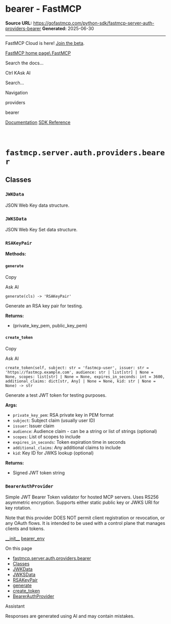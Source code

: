 # bearer - FastMCP

**Source URL:** https://gofastmcp.com/python-sdk/fastmcp-server-auth-providers-bearer
**Generated:** 2025-06-30

---

FastMCP Cloud is here! [Join the beta](https://fastmcp.link/x0Kyhy2).

[FastMCP home page\\
FastMCP](https://gofastmcp.com/)

Search the docs...

Ctrl KAsk AI

Search...

Navigation

providers

bearer

[Documentation](https://gofastmcp.com/getting-started/welcome) [SDK Reference](https://gofastmcp.com/python-sdk/fastmcp-exceptions)

# [​](https://gofastmcp.com/python-sdk/fastmcp-server-auth-providers-bearer\#fastmcp-server-auth-providers-bearer)  `fastmcp.server.auth.providers.bearer`

## [​](https://gofastmcp.com/python-sdk/fastmcp-server-auth-providers-bearer\#classes)  Classes

### [​](https://gofastmcp.com/python-sdk/fastmcp-server-auth-providers-bearer\#jwkdata)  `JWKData`

JSON Web Key data structure.

### [​](https://gofastmcp.com/python-sdk/fastmcp-server-auth-providers-bearer\#jwksdata)  `JWKSData`

JSON Web Key Set data structure.

### [​](https://gofastmcp.com/python-sdk/fastmcp-server-auth-providers-bearer\#rsakeypair)  `RSAKeyPair`

**Methods:**

#### [​](https://gofastmcp.com/python-sdk/fastmcp-server-auth-providers-bearer\#generate)  `generate`

Copy

Ask AI

```
generate(cls) -> 'RSAKeyPair'

```

Generate an RSA key pair for testing.

**Returns:**

- (private\_key\_pem, public\_key\_pem)

#### [​](https://gofastmcp.com/python-sdk/fastmcp-server-auth-providers-bearer\#create-token)  `create_token`

Copy

Ask AI

```
create_token(self, subject: str = 'fastmcp-user', issuer: str = 'https://fastmcp.example.com', audience: str | list[str] | None = None, scopes: list[str] | None = None, expires_in_seconds: int = 3600, additional_claims: dict[str, Any] | None = None, kid: str | None = None) -> str

```

Generate a test JWT token for testing purposes.

**Args:**

- `private_key_pem`: RSA private key in PEM format
- `subject`: Subject claim (usually user ID)
- `issuer`: Issuer claim
- `audience`: Audience claim - can be a string or list of strings (optional)
- `scopes`: List of scopes to include
- `expires_in_seconds`: Token expiration time in seconds
- `additional_claims`: Any additional claims to include
- `kid`: Key ID for JWKS lookup (optional)

**Returns:**

- Signed JWT token string

### [​](https://gofastmcp.com/python-sdk/fastmcp-server-auth-providers-bearer\#bearerauthprovider)  `BearerAuthProvider`

Simple JWT Bearer Token validator for hosted MCP servers.
Uses RS256 asymmetric encryption. Supports either static public key
or JWKS URI for key rotation.

Note that this provider DOES NOT permit client registration or revocation, or any OAuth flows.
It is intended to be used with a control plane that manages clients and tokens.

[\_\_init\_\_](https://gofastmcp.com/python-sdk/fastmcp-server-auth-providers-__init__) [bearer\_env](https://gofastmcp.com/python-sdk/fastmcp-server-auth-providers-bearer_env)

On this page

- [fastmcp.server.auth.providers.bearer](https://gofastmcp.com/python-sdk/fastmcp-server-auth-providers-bearer#fastmcp-server-auth-providers-bearer)
- [Classes](https://gofastmcp.com/python-sdk/fastmcp-server-auth-providers-bearer#classes)
- [JWKData](https://gofastmcp.com/python-sdk/fastmcp-server-auth-providers-bearer#jwkdata)
- [JWKSData](https://gofastmcp.com/python-sdk/fastmcp-server-auth-providers-bearer#jwksdata)
- [RSAKeyPair](https://gofastmcp.com/python-sdk/fastmcp-server-auth-providers-bearer#rsakeypair)
- [generate](https://gofastmcp.com/python-sdk/fastmcp-server-auth-providers-bearer#generate)
- [create\_token](https://gofastmcp.com/python-sdk/fastmcp-server-auth-providers-bearer#create-token)
- [BearerAuthProvider](https://gofastmcp.com/python-sdk/fastmcp-server-auth-providers-bearer#bearerauthprovider)

Assistant

Responses are generated using AI and may contain mistakes.